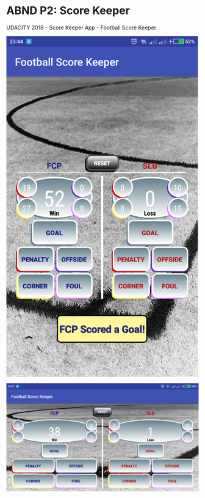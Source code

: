 # ABND P2: Score Keeper
UDACITY 2018 - Score Keeper App - Football Score Keeper

![alt text](https://github.com/sevrage/FootballScoreKeeper/blob/master/portrait.png)

![alt text](https://github.com/sevrage/FootballScoreKeeper/blob/master/landscape.png)